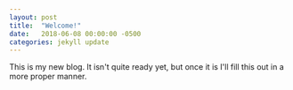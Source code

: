```yaml
---
layout: post
title:  "Welcome!"
date:   2018-06-08 00:00:00 -0500
categories: jekyll update
---
```


This is my new blog. It isn't quite ready yet, but once it is I'll fill this out in 
a more proper manner.